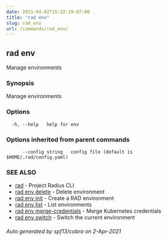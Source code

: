 ```yaml
---
date: 2021-04-02T15:32:19-07:00
title: "rad env"
slug: rad_env
url: /commands/rad_env/
---
```

## rad env

Manage environments

### Synopsis

Manage environments

### Options

```
  -h, --help   help for env
```

### Options inherited from parent commands

```
      --config string   config file (default is $HOME/.rad/config.yaml)
```

### SEE ALSO

* [rad](/commands/rad/)	 - Project Radius CLI
* [rad env delete](/commands/rad_env_delete/)	 - Delete environment
* [rad env init](/commands/rad_env_init/)	 - Create a RAD environment
* [rad env list](/commands/rad_env_list/)	 - List environments
* [rad env merge-credentials](/commands/rad_env_merge-credentials/)	 - Merge Kubernetes credentials
* [rad env switch](/commands/rad_env_switch/)	 - Switch the current environment

###### Auto generated by spf13/cobra on 2-Apr-2021
